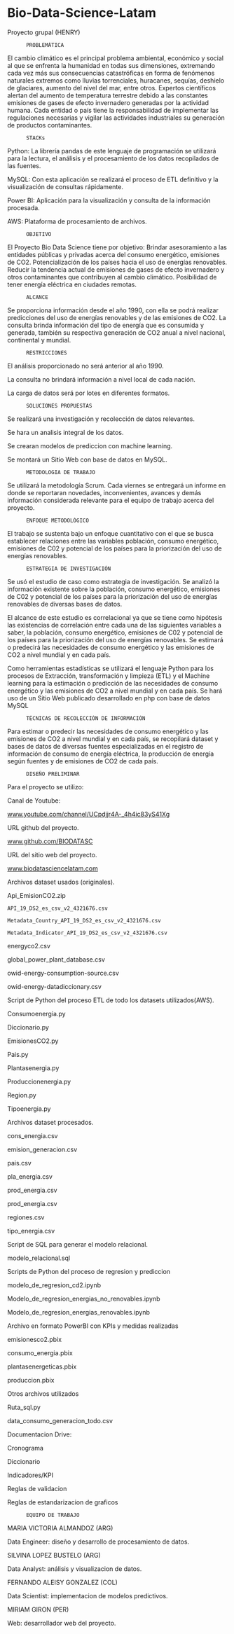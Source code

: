 # Bio-Data-Science-Latam
Proyecto grupal (HENRY) 


          PROBLEMÁTICA

El cambio climático es el principal problema ambiental, económico y social al que se enfrenta la humanidad en todas sus dimensiones, extremando cada vez más sus consecuencias catastróficas en forma de fenómenos naturales extremos como lluvias torrenciales, huracanes, sequías, deshielo de glaciares, aumento del nivel del mar, entre otros.
Expertos científicos alertan del aumento de temperatura terrestre debido a las constantes emisiones de gases de efecto invernadero generadas por la actividad humana. 
Cada entidad o país tiene la responsabilidad de implementar las regulaciones necesarias y vigilar las actividades industriales su generación de productos contaminantes.


          STACKs
	
Python: La librería pandas de este lenguaje de programación se utilizará para la lectura, el análisis y el procesamiento de los datos recopilados de las fuentes.

MySQL: Con esta aplicación se realizará el proceso de ETL definitivo y la visualización de consultas rápidamente.

Power BI: Aplicación para la visualización y consulta de la información procesada.

AWS: Plataforma de procesamiento de archivos.


          OBJETIVO

El Proyecto Bio Data Science tiene por objetivo:
Brindar asesoramiento a las entidades públicas y privadas acerca del consumo energético, emisiones de CO2.
Potencialización de los países hacia el uso de energías renovables.
Reducir la tendencia actual de emisiones de gases de efecto invernadero y otros contaminantes que contribuyen al cambio climático.
Posibilidad de tener energía eléctrica en ciudades remotas.


          ALCANCE

Se proporciona información desde el año 1990, con ella se podrá realizar predicciones del uso de energías renovables y de las emisiones de CO2. 
La consulta brinda información del tipo de energía que es consumida y generada, también su respectiva generación de CO2  anual a nivel nacional, continental y mundial.


          RESTRICCIONES

El análisis proporcionado no será anterior al año 1990.

La consulta no brindará información a nivel local de cada nación.

La carga de datos será por lotes en diferentes formatos.


          SOLUCIONES PROPUESTAS

Se realizará una investigación y recolección de datos relevantes.

Se hara un analisis integral de los datos.

Se crearan modelos de prediccion con machine learning.

Se montará un Sitio Web con base de datos en MySQL.


          METODOLOGIA DE TRABAJO

Se utilizará la metodología Scrum. Cada viernes se entregará un informe en donde se reportaran novedades, inconvenientes, avances y demás información considerada relevante para el equipo de trabajo acerca del proyecto.


          ENFOQUE METODOLÓGICO

El trabajo se sustenta bajo un enfoque cuantitativo con el que se busca establecer relaciones entre las variables población, consumo energético, emisiones de C02 y potencial de los países para la priorización del uso de energías renovables.


          ESTRATEGIA DE INVESTIGACIÓN

Se usó el estudio de caso como estrategia de investigación. Se analizó la información existente sobre la población, consumo energético, emisiones de C02 y potencial de los países para la priorización del uso de energías renovables de diversas bases de datos.

El alcance de este estudio es correlacional ya que se tiene como hipótesis las existencias de correlación entre cada una de las siguientes variables a saber, la población, consumo energético, emisiones de C02 y potencial de los países para la priorización del uso de energías renovables. Se estimará o predecirá las necesidades de consumo energético y las emisiones de CO2 a nivel mundial y en cada país.

Como herramientas estadísticas se utilizará el lenguaje Python para los procesos de Extracción, transformación y limpieza (ETL) y el Machine learning para la estimación o predicción de las necesidades de consumo energético y las emisiones de CO2 a nivel mundial y en cada país. Se hará uso de un Sitio Web publicado desarrollado en php con base de datos MySQL


          TÉCNICAS DE RECOLECCIÓN DE INFORMACIÓN

Para estimar o predecir las necesidades de consumo energético y las emisiones de CO2 a nivel mundial y en cada país, se recopilará dataset y bases de datos de diversas fuentes especializadas en el registro de información de consumo de energía eléctrica, la producción de energía según fuentes y de emisiones de CO2 de cada país.


          DISEÑO PRELIMINAR

Para el proyecto se utilizo:

Canal de Youtube:

  www.youtube.com/channel/UCpdjjr4A-_4h4ic83yS41Xg

URL github del proyecto.
  
  www.github.com/BIODATASC	

URL del sitio web del proyecto.
	 
   www.biodatasciencelatam.com
  
Archivos dataset usados (originales).
  
  Api_EmisionCO2.zip
  
    API_19_DS2_es_csv_v2_4321676.csv
    
    Metadata_Country_API_19_DS2_es_csv_v2_4321676.csv
    
    Metadata_Indicator_API_19_DS2_es_csv_v2_4321676.csv
  
  energyco2.csv
  
  global_power_plant_database.csv
  
  owid-energy-consumption-source.csv
  
  owid-energy-datadiccionary.csv 

Script de Python del proceso ETL de todo los datasets utilizados(AWS).
  
  Consumoenergia.py
  
  Diccionario.py
  
  EmisionesCO2.py
  
  Pais.py
  
  Plantasenergia.py
  
  Produccionenergia.py
  
  Region.py
  
  Tipoenergia.py

Archivos dataset procesados.
  
  cons_energia.csv
  
  emision_generacion.csv
  
  pais.csv
  
  pla_energia.csv
  
  prod_energia.csv
  
  prod_energia.csv
  
  regiones.csv
  
  tipo_energia.csv
 
Script de SQL para generar el modelo relacional.
  
  modelo_relacional.sql

Scripts de Python del proceso de regresion y prediccion
  
  modelo_de_regresion_cd2.ipynb
  
  Modelo_de_regresion_energias_no_renovables.ipynb
  
  Modelo_de_regresion_energias_renovables.ipynb

Archivo en formato PowerBI con KPIs y medidas realizadas
  
  emisionesco2.pbix
  
  consumo_energia.pbix
  
  plantasenergeticas.pbix
  
  produccion.pbix

Otros archivos utilizados
  
  Ruta_sql.py
  
  data_consumo_generacion_todo.csv

Documentacion Drive:
  
  Cronograma
  
  Diccionario
  
  Indicadores/KPI
  
  Reglas de validacion
  
  Reglas de estandarizacion de graficos


          EQUIPO DE TRABAJO

MARIA VICTORIA ALMANDOZ (ARG)

  Data Engineer: diseño y desarrollo de procesamiento de datos.

SILVINA LOPEZ BUSTELO (ARG)

  Data Analyst: análisis y visualizacion de datos.

FERNANDO ALEISY GONZALEZ (COL)

  Data Scientist: implementacion de modelos predictivos.

MIRIAM GIRON (PER)

  Web: desarrollador web del proyecto.
